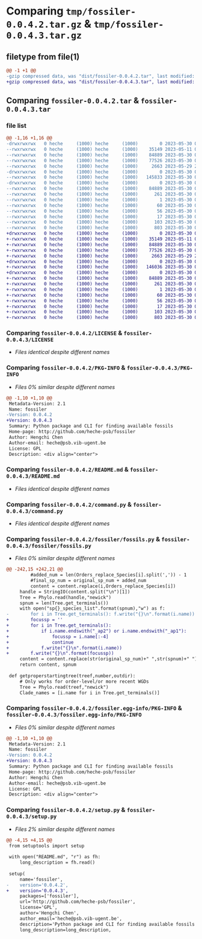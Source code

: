 # Comparing `tmp/fossiler-0.0.4.2.tar.gz` & `tmp/fossiler-0.0.4.3.tar.gz`

## filetype from file(1)

```diff
@@ -1 +1 @@
-gzip compressed data, was "dist/fossiler-0.0.4.2.tar", last modified: Tue May 30 05:04:39 2023, max compression
+gzip compressed data, was "dist/fossiler-0.0.4.3.tar", last modified: Tue May 30 05:18:04 2023, max compression
```

## Comparing `fossiler-0.0.4.2.tar` & `fossiler-0.0.4.3.tar`

### file list

```diff
@@ -1,16 +1,16 @@
-drwxrwxrwx   0 heche     (1000) heche     (1000)        0 2023-05-30 05:04:39.869857 fossiler-0.0.4.2/
--rwxrwxrwx   0 heche     (1000) heche     (1000)    35149 2023-05-11 08:47:25.000000 fossiler-0.0.4.2/LICENSE
--rwxrwxrwx   0 heche     (1000) heche     (1000)    84889 2023-05-30 05:04:39.869857 fossiler-0.0.4.2/PKG-INFO
--rwxrwxrwx   0 heche     (1000) heche     (1000)    77526 2023-05-30 05:03:57.000000 fossiler-0.0.4.2/README.md
--rwxrwxrwx   0 heche     (1000) heche     (1000)     2663 2023-05-29 21:11:35.000000 fossiler-0.0.4.2/command.py
-drwxrwxrwx   0 heche     (1000) heche     (1000)        0 2023-05-30 05:04:39.869857 fossiler-0.0.4.2/fossiler/
--rwxrwxrwx   0 heche     (1000) heche     (1000)   145833 2023-05-30 05:00:39.000000 fossiler-0.0.4.2/fossiler/fossils.py
-drwxrwxrwx   0 heche     (1000) heche     (1000)        0 2023-05-30 05:04:39.869857 fossiler-0.0.4.2/fossiler.egg-info/
--rwxrwxrwx   0 heche     (1000) heche     (1000)    84889 2023-05-30 05:04:39.000000 fossiler-0.0.4.2/fossiler.egg-info/PKG-INFO
--rwxrwxrwx   0 heche     (1000) heche     (1000)      261 2023-05-30 05:04:39.000000 fossiler-0.0.4.2/fossiler.egg-info/SOURCES.txt
--rwxrwxrwx   0 heche     (1000) heche     (1000)        1 2023-05-30 05:04:39.000000 fossiler-0.0.4.2/fossiler.egg-info/dependency_links.txt
--rwxrwxrwx   0 heche     (1000) heche     (1000)       60 2023-05-30 05:04:39.000000 fossiler-0.0.4.2/fossiler.egg-info/entry_points.txt
--rwxrwxrwx   0 heche     (1000) heche     (1000)       56 2023-05-30 05:04:39.000000 fossiler-0.0.4.2/fossiler.egg-info/requires.txt
--rwxrwxrwx   0 heche     (1000) heche     (1000)       17 2023-05-30 05:04:39.000000 fossiler-0.0.4.2/fossiler.egg-info/top_level.txt
--rwxrwxrwx   0 heche     (1000) heche     (1000)      103 2023-05-30 05:04:39.869857 fossiler-0.0.4.2/setup.cfg
--rwxrwxrwx   0 heche     (1000) heche     (1000)      803 2023-05-30 05:03:42.000000 fossiler-0.0.4.2/setup.py
+drwxrwxrwx   0 heche     (1000) heche     (1000)        0 2023-05-30 05:18:04.475927 fossiler-0.0.4.3/
+-rwxrwxrwx   0 heche     (1000) heche     (1000)    35149 2023-05-11 08:47:25.000000 fossiler-0.0.4.3/LICENSE
+-rwxrwxrwx   0 heche     (1000) heche     (1000)    84889 2023-05-30 05:18:04.475927 fossiler-0.0.4.3/PKG-INFO
+-rwxrwxrwx   0 heche     (1000) heche     (1000)    77526 2023-05-30 05:03:57.000000 fossiler-0.0.4.3/README.md
+-rwxrwxrwx   0 heche     (1000) heche     (1000)     2663 2023-05-29 21:11:35.000000 fossiler-0.0.4.3/command.py
+drwxrwxrwx   0 heche     (1000) heche     (1000)        0 2023-05-30 05:18:04.475927 fossiler-0.0.4.3/fossiler/
+-rwxrwxrwx   0 heche     (1000) heche     (1000)   146036 2023-05-30 05:16:45.000000 fossiler-0.0.4.3/fossiler/fossils.py
+drwxrwxrwx   0 heche     (1000) heche     (1000)        0 2023-05-30 05:18:04.475927 fossiler-0.0.4.3/fossiler.egg-info/
+-rwxrwxrwx   0 heche     (1000) heche     (1000)    84889 2023-05-30 05:18:04.000000 fossiler-0.0.4.3/fossiler.egg-info/PKG-INFO
+-rwxrwxrwx   0 heche     (1000) heche     (1000)      261 2023-05-30 05:18:04.000000 fossiler-0.0.4.3/fossiler.egg-info/SOURCES.txt
+-rwxrwxrwx   0 heche     (1000) heche     (1000)        1 2023-05-30 05:18:04.000000 fossiler-0.0.4.3/fossiler.egg-info/dependency_links.txt
+-rwxrwxrwx   0 heche     (1000) heche     (1000)       60 2023-05-30 05:18:04.000000 fossiler-0.0.4.3/fossiler.egg-info/entry_points.txt
+-rwxrwxrwx   0 heche     (1000) heche     (1000)       56 2023-05-30 05:18:04.000000 fossiler-0.0.4.3/fossiler.egg-info/requires.txt
+-rwxrwxrwx   0 heche     (1000) heche     (1000)       17 2023-05-30 05:18:04.000000 fossiler-0.0.4.3/fossiler.egg-info/top_level.txt
+-rwxrwxrwx   0 heche     (1000) heche     (1000)      103 2023-05-30 05:18:04.475927 fossiler-0.0.4.3/setup.cfg
+-rwxrwxrwx   0 heche     (1000) heche     (1000)      803 2023-05-30 05:14:32.000000 fossiler-0.0.4.3/setup.py
```

### Comparing `fossiler-0.0.4.2/LICENSE` & `fossiler-0.0.4.3/LICENSE`

 * *Files identical despite different names*

### Comparing `fossiler-0.0.4.2/PKG-INFO` & `fossiler-0.0.4.3/PKG-INFO`

 * *Files 0% similar despite different names*

```diff
@@ -1,10 +1,10 @@
 Metadata-Version: 2.1
 Name: fossiler
-Version: 0.0.4.2
+Version: 0.0.4.3
 Summary: Python package and CLI for finding available fossils
 Home-page: http://github.com/heche-psb/fossiler
 Author: Hengchi Chen
 Author-email: heche@psb.vib-ugent.be
 License: GPL
 Description: <div align="center">
```

### Comparing `fossiler-0.0.4.2/README.md` & `fossiler-0.0.4.3/README.md`

 * *Files identical despite different names*

### Comparing `fossiler-0.0.4.2/command.py` & `fossiler-0.0.4.3/command.py`

 * *Files identical despite different names*

### Comparing `fossiler-0.0.4.2/fossiler/fossils.py` & `fossiler-0.0.4.3/fossiler/fossils.py`

 * *Files 0% similar despite different names*

```diff
@@ -242,15 +242,21 @@
         #added_num = len(Orders_replace_Species[i].split(',')) - 1
         #final_sp_num = original_sp_num + added_num
         content = content.replace(i,Orders_replace_Species[i])
     handle = StringIO(content.split("\n")[1])
     Tree = Phylo.read(handle,"newick")
     spnum = len(Tree.get_terminals())
     with open("sp{}_species_list".format(spnum),"w") as f:
-        for i in Tree.get_terminals(): f.write("{}\n".format(i.name))
+        focussp = ''
+        for i in Tree.get_terminals():
+            if i.name.endswith("_ap2") or i.name.endswith("_ap1"):
+                focussp = i.name[:-4]
+                continue
+            f.write("{}\n".format(i.name))
+        f.write("{}\n".format(focussp))
     content = content.replace(str(original_sp_num)+" ",str(spnum)+" ")
     return content, spnum
 
 def getproperstartingtree(treef,number,outdir):
     # Only works for order-level/or more recent WGDs
     Tree = Phylo.read(treef,"newick")
     Clade_names = [i.name for i in Tree.get_terminals()]
```

### Comparing `fossiler-0.0.4.2/fossiler.egg-info/PKG-INFO` & `fossiler-0.0.4.3/fossiler.egg-info/PKG-INFO`

 * *Files 0% similar despite different names*

```diff
@@ -1,10 +1,10 @@
 Metadata-Version: 2.1
 Name: fossiler
-Version: 0.0.4.2
+Version: 0.0.4.3
 Summary: Python package and CLI for finding available fossils
 Home-page: http://github.com/heche-psb/fossiler
 Author: Hengchi Chen
 Author-email: heche@psb.vib-ugent.be
 License: GPL
 Description: <div align="center">
```

### Comparing `fossiler-0.0.4.2/setup.py` & `fossiler-0.0.4.3/setup.py`

 * *Files 2% similar despite different names*

```diff
@@ -4,15 +4,15 @@
 from setuptools import setup
 
 with open("README.md", "r") as fh:
     long_description = fh.read()
 
 setup(
     name='fossiler',
-    version='0.0.4.2',
+    version='0.0.4.3',
     packages=['fossiler'],
     url='http://github.com/heche-psb/fossiler',
     license='GPL',
     author='Hengchi Chen',
     author_email='heche@psb.vib-ugent.be',
     description='Python package and CLI for finding available fossils',
     long_description=long_description,
```

